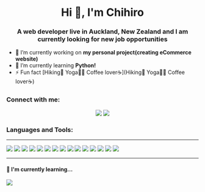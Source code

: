 <h1 align="center">Hi 👋, I'm Chihiro</h1>
<h3 align="center">A web developer live in Auckland, New Zealand and I am currently looking for new job opportunities </h3>

- 🔭 I’m currently working on **my personal project(creating eCommerce website)**
- 🌱 I’m currently learning **Python!**
- ⚡ Fun fact [Hiking🥾 Yoga🧘‍♀️ Coffee lover☕️](Hiking🥾 Yoga🧘‍♀️ Coffee lover☕️)

<h3 align="left">Connect with me:</h3>
<p align='center'>
  <a href="https://www.linkedin.com/in/chihiro-eibi/"><img src="https://img.shields.io/badge/linkedin-%230077B5.svg?&style=for-the-badge&logo=linkedin&logoColor=white" /></a>
  <a href="mailto:chihiro.eibi@gmail.com?subject=Olá%20Stefany"><img src="https://img.shields.io/badge/gmail-%23D14836.svg?&style=for-the-badge&logo=gmail&logoColor=white" /></a>
</p>

<h3 align="left">Languages and Tools:</h3>
<hr>
<div>
<img src="https://img.shields.io/badge/JavaScript-yellow?style=for-the-badge&logo=JavaScript&logoColor=white">
<img src="https://img.shields.io/badge/HTML5-red?style=for-the-badge&logo=HTML5&logoColor=white">
<img src="https://img.shields.io/badge/CSS-blue?style=for-the-badge&logo=CSS3&logoColor=white">
<img src="https://img.shields.io/badge/Sass-CC6699?style=for-the-badge&color=CC6699&logo=Sass&logoColor=white">
<img src="https://img.shields.io/badge/React-blue?style=for-the-badge&color=blue&logo=React&logoColor=white">
<img src="https://img.shields.io/badge/Redux-764ABC?style=for-the-badge&color=764ABC&logo=Redux&logoColor=white">
<img src="https://img.shields.io/badge/Node.Js-339933?style=for-the-badge&color=339933&logo=Node.Js&logoColor=white">
<img src="https://img.shields.io/badge/SQLite-003B57?style=for-the-badge&color=003B57&logo=SQLite&logoColor=white">
<img src="https://img.shields.io/badge/Jest-C21325?style=for-the-badge&color=C21325&logo=Jest&logoColor=white">
<img src="https://img.shields.io/badge/Auth0-EB5424?style=for-the-badge&color=EB5424&logo=Auth0&logoColor=white">
<img src ="https://img.shields.io/badge/shopify-8DB543?style=for-the-badge&logo=Shopify&logoColor=white">
<img src="https://img.shields.io/badge/Wordpress-21759B?style=for-the-badge&logo=wordpress&logoColor=white">
<img src="https://img.shields.io/badge/Adobe%20Photoshop-31A8FF?style=for-the-badge&logo=Adobe%20Photoshop&logoColor=black">
<img src="https://img.shields.io/badge/Adobe%20XD-470137?style=for-the-badge&logo=Adobe%20XD&logoColor=#FF61F6">
<img src="https://img.shields.io/badge/Canva-%2300C4CC.svg?&style=for-the-badge&logo=Canva&logoColor=white">
</div>

<hr>

<h4>🌱  I'm currently learning...</h4>
<p >
<img src="https://img.shields.io/badge/Python-FFD43B?style=for-the-badge&logo=python&logoColor=blue" />
</p>






